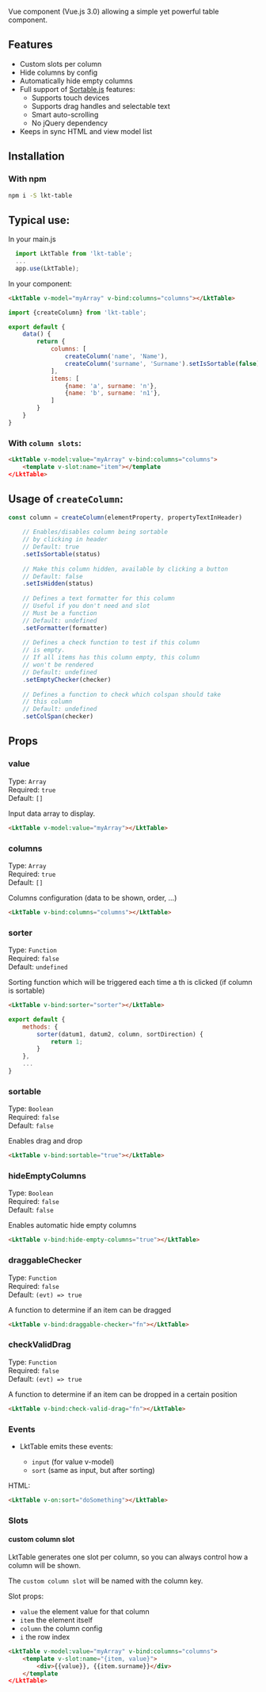 
Vue component (Vue.js 3.0) allowing a simple yet powerful table component.

## Features

* Custom slots per column
* Hide columns by config
* Automatically hide empty columns
* Full support of [Sortable.js](https://github.com/RubaXa/Sortable) features:
    * Supports touch devices
    * Supports drag handles and selectable text
    * Smart auto-scrolling
    * No jQuery dependency
* Keeps in sync HTML and view model list

## Installation

### With npm

```bash
npm i -S lkt-table
```

## Typical use:
In your main.js
```js
  import LktTable from 'lkt-table';
  ...
  app.use(LktTable);
```

In your component:

```html
<LktTable v-model="myArray" v-bind:columns="columns"></LktTable>
```
```js
import {createColumn} from 'lkt-table';

export default {
    data() {
        return {
            columns: [
                createColumn('name', 'Name'),
                createColumn('surname', 'Surname').setIsSortable(false),
            ],
            items: [
                {name: 'a', surname: 'n'},
                {name: 'b', surname: 'n1'},
            ]
        }
    }
}
```


### With `column slots`:
```html
<LktTable v-model:value="myArray" v-bind:columns="columns">
    <template v-slot:name="item"></template
</LktTable>
```

## Usage of `createColumn`:
```js
const column = createColumn(elementProperty, propertyTextInHeader)
    
    // Enables/disables column being sortable 
    // by clicking in header
    // Default: true
    .setIsSortable(status)
    
    // Make this column hidden, available by clicking a button
    // Default: false
    .setIsHidden(status)
    
    // Defines a text formatter for this column
    // Useful if you don't need and slot
    // Must be a function
    // Default: undefined
    .setFormatter(formatter)
    
    // Defines a check function to test if this column
    // is empty.
    // If all items has this column empty, this column
    // won't be rendered
    // Default: undefined
    .setEmptyChecker(checker)
    
    // Defines a function to check which colspan should take
    // this column
    // Default: undefined
    .setColSpan(checker)
```

## Props

### value
Type: `Array`<br>
Required: `true`<br>
Default: `[]`

Input data array to display.
```html
<LktTable v-model:value="myArray"></LktTable>
```

### columns
Type: `Array`<br>
Required: `true`<br>
Default: `[]`

Columns configuration (data to be shown, order, ...)
```html
<LktTable v-bind:columns="columns"></LktTable>
```

### sorter
Type: `Function`<br>
Required: `false`<br>
Default: `undefined`

Sorting function which will be triggered each time a th is clicked (if column is sortable)
```html
<LktTable v-bind:sorter="sorter"></LktTable>
```
```js
export default {
    methods: {
        sorter(datum1, datum2, column, sortDirection) {
            return 1;
        }
    },
    ...
}
```


### sortable
Type: `Boolean`<br>
Required: `false`<br>
Default: `false`

Enables drag and drop
```html
<LktTable v-bind:sortable="true"></LktTable>
```

### hideEmptyColumns
Type: `Boolean`<br>
Required: `false`<br>
Default: `false`

Enables automatic hide empty columns
```html
<LktTable v-bind:hide-empty-columns="true"></LktTable>
```

### draggableChecker
Type: `Function`<br>
Required: `false`<br>
Default: `(evt) => true`

A function to determine if an item can be dragged
```html
<LktTable v-bind:draggable-checker="fn"></LktTable>
```

### checkValidDrag
Type: `Function`<br>
Required: `false`<br>
Default: `(evt) => true`

A function to determine if an item can be dropped in a certain position
```html
<LktTable v-bind:check-valid-drag="fn"></LktTable>
```


### Events

* LktTable emits these events:

  - `input` (for value v-model)
  - `sort` (same as input, but after sorting)

HTML:
```HTML
<LktTable v-on:sort="doSomething"></LktTable>
```

### Slots

#### custom column slot
LktTable generates one slot per column, so you can always control how a column will be shown.

The `custom column slot` will be named with the column key.

Slot props:
- `value` the element value for that column
- `item` the element itself
- `column` the column config
- `i` the row index

```html
<LktTable v-model:value="myArray" v-bind:columns="columns">
    <template v-slot:name="{item, value}">
        <div>{{value}}, {{item.surname}}</div>
    </template
</LktTable>
```